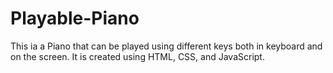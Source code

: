 # Playable-Piano
 This ia a Piano that can be played using different keys both in keyboard and on the screen. It is created using HTML, CSS, and JavaScript.
